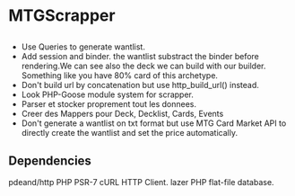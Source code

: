 # MTGScrapper

## 
- Use Queries to generate wantlist.
- Add session and binder. the wantlist substract the binder before rendering.We can see also the deck we can build with our builder. Something like you have 80% card of this archetype. 
- Don't build url by  concatenation but use http_build_url() instead.
- Look PHP-Goose module system for scrapper.
- Parser et stocker proprement tout les donnees.
- Creer des Mappers pour Deck, Decklist, Cards, Events
- Don't generate a wantlist on txt format but use MTG Card Market API to directly create the wantlist and set the price automatically.

## Dependencies
pdeand/http PHP PSR-7 cURL HTTP Client.
lazer PHP flat-file database.


